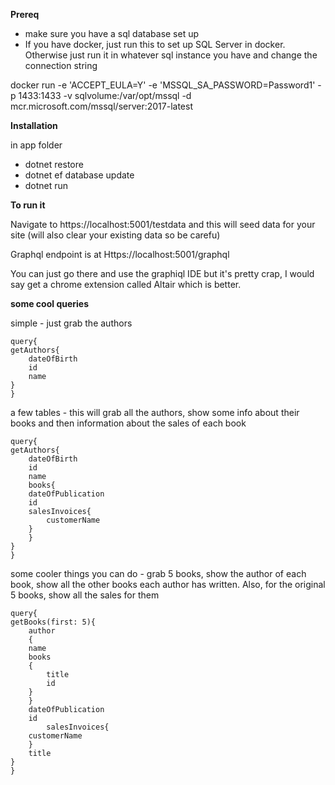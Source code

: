 **Prereq**

- make sure you have a sql database set up
- If you have docker, just run this to set up SQL Server in docker. Otherwise just run it in whatever sql instance you have and change the connection string

docker run -e 'ACCEPT_EULA=Y' -e 'MSSQL_SA_PASSWORD=Password1' -p 1433:1433 -v sqlvolume:/var/opt/mssql -d mcr.microsoft.com/mssql/server:2017-latest




**Installation**

in app folder
- dotnet restore
- dotnet ef database update
- dotnet run

**To run it**

Navigate to https://localhost:5001/testdata and this will seed data for your site (will also clear your existing data so be carefu)

Graphql endpoint is at Https://localhost:5001/graphql

You can just go there and use the graphiql IDE but it's pretty crap, I would say get a chrome extension called Altair which is better.

**some cool queries**

simple - just grab the authors

    query{
    getAuthors{
        dateOfBirth
        id
        name
    }
    }

a few tables - this will grab all the authors, show some info about their books and then information about the sales of each book

    query{
    getAuthors{
        dateOfBirth
        id
        name
        books{
        dateOfPublication
        id
        salesInvoices{
            customerName
        }
        }
    }
    }

some cooler things you can do - grab 5 books, show the author of each book, show all the other books each author has written. 
Also, for the original 5 books, show all the sales for them

    query{
    getBooks(first: 5){
        author
        {
        name
        books
        {
            title
            id
        }
        }
        dateOfPublication
        id
            salesInvoices{
        customerName
        }
        title
    }
    }








